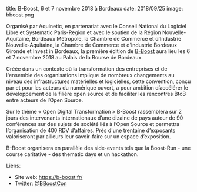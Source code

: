 title: B-Boost, 6 et 7 novembre 2018 à Bordeaux
date: 2018/09/25
image: bboost.png


Organisé par Aquinetic, en partenariat avec le Conseil National du Logiciel
Libre et Systematic Paris-Region et avec le soutien de la Région
Nouvelle-Aquitaine, Bordeaux Métropole, la Chambre de Commerce et d’Industrie
Nouvelle-Aquitaine, la Chambre de Commerce et d’Industrie Bordeaux Gironde et
Invest in Bordeaux, la première édition de [B-Boost](https://b-boost.fr/) aura lieu les 6 et 7
novembre 2018 au Palais de la Bourse de Bordeaux.

Créée dans un contexte où la transformation des entreprises et de l'ensemble
des organisations implique de nombreux changements au niveau des
infrastructures matérielles et logicielles, cette convention, conçu par et pour
les acteurs du numérique ouvert, a pour ambition d’accélérer le développement
de la filière open source et de faciliter les rencontres BtoB entre acteurs de
l’Open Source.

Sur le thème « Open Digital Transformation »  B-Boost rassemblera sur 2 jours
des intervenants internationaux d’une dizaine de pays autour de 90 conférences
sur des sujets de société liés à l’Open Source et permettra l’organisation de
400 RDV d’affaires. Près d'une trentaine d’exposants valoriseront par ailleurs
leur savoir-faire sur un espace d’exposition. 

B-Boost organisera en parallèle des side-events tels que la Boost-Run - une
course caritative - des thematic days et un hackathon.

Liens:

- Site web: <https://b-boost.fr/>
- Twitter: [@BBoostCon](https://twitter.com/bboostcon)


